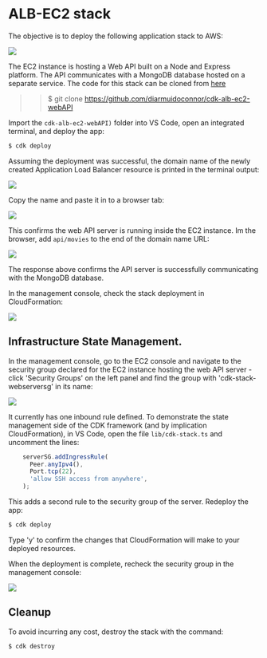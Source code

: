 # ALB-EC2 stack

The objective is to deploy the following application stack to AWS:

![][schema]

The EC2 instance is hosting a Web API built on a Node and Express platform. The API communicates with a MongoDB database hosted on a separate service.  The code for this stack can be cloned from [here](https://github.com/diarmuidoconnor/cdk-alb-ec2-webAPI)

>>$ git clone https://github.com/diarmuidoconnor/cdk-alb-ec2-webAPI

Import the `cdk-alb-ec2-webAPI)` folder into VS Code, open an integrated terminal, and deploy the app:

~~~bash
$ cdk deploy
~~~

Assuming the deployment was successful, the domain name of the newly created Application Load Balancer resource is printed in the terminal output:

![][alb]

Copy the name and paste it in to a browser tab:

![][root]

This confirms the web API server is running inside the EC2 instance. Im the browser, add `api/movies` to the end of the domain name URL: 

![][api]

The response above confirms the API server is successfully communicating with the MongoDB database. 

In the management console, check the stack deployment in CloudFormation:

![][cf]

## Infrastructure State Management.

In the management console, go to the EC2 console and navigate to the security group declared for the EC2 instance hosting the web API server - click 'Security Groups' on the left panel and find the group with 'cdk-stack-webserversg' in its name: 

![][secgrp]

It currently has one inbound rule defined. To demonstrate the state management side of the CDK framework (and by implication CloudFormation), in VS Code, open the file `lib/cdk-stack.ts` and uncomment the lines:

~~~js
    serverSG.addIngressRule(
      Peer.anyIpv4(),
      Port.tcp(22),
      'allow SSH access from anywhere',
    );
~~~
This adds a second rule to the security group of the server. Redeploy the app:
~~~bash
$ cdk deploy
~~~
Type 'y' to confirm the changes that CloudFormation will make to your deployed resources.

When the deployment is complete, recheck the security group in the management console:

![][secgrp2]

## Cleanup

To avoid incurring any cost, destroy the stack with the command:
~~~bash
$ cdk destroy
~~~

[schema]: ./img/schema.png
[alb]: ./img/alb.png
[root]: ./img/root.png
[api]: ./img/api.png
[cf]: ./img/cf.png
[secgrp]: ./img/secgrp.png
[secgrp2]: ./img/secgrp2.png

